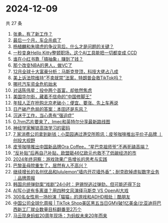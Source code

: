 # 2024-12-09

共 27 条

<!-- BEGIN 36KR -->
<!-- 最后更新时间 2024-12-09 05:00:58 +0800 -->
1. [张勇，有了新工作？](https://36kr.com/p/3068197913014921)
1. [最后一个月，车企杀疯了](https://36kr.com/p/3068068450923142)
1. [杨植麟和朱啸虎的争议背后，什么才是问题的关键？](https://36kr.com/p/3069552555471491)
1. [一秒变身Hello Kitty整顿职场，这个AI工具能把一切都变成 CCD](https://36kr.com/p/3069685241361030)
1. [谁在小红书靠「搞抽象」赚到了钱？](https://36kr.com/p/3067642006057864)
1. [那个改变NBA的男人，做VC了](https://36kr.com/p/3069641334584194)
1. [12月全球十大富豪分析：马斯克登顶，科技大佬占八成](https://36kr.com/p/3068390606926727)
1. [美上诉法院维持“不卖就禁”法案，特朗普会救TikTok吗？](https://36kr.com/p/3068817527632772)
1. [哪吒汽车资金危机始末](https://36kr.com/p/3069530787872515)
1. [对话陈伟星：投中两个首富，却依然焦虑](https://36kr.com/p/3067009031142917)
1. [美国华尔街，藏着不信命的“中国修脚王”](https://36kr.com/p/3068363143738245)
1. [年轻人正在抢购北京老破小：便宜、要涨、先上车再说](https://36kr.com/p/3054500114796935)
1. [日产破产危局的答案：本田还是东风？](https://36kr.com/p/3069464627655558)
1. [沉迷于工作，当心患有“强迫症”](https://36kr.com/p/3069462778327944)
1. [0.7nm芯片要来了，Imec和英特尔分享最新路线图](https://36kr.com/p/3069656731562886)
1. [神经学家解锁高效学习的密码](https://36kr.com/p/3066992376722056)
1. [7 家消费公司拿到新钱；小菜园通过港交所聆讯；皮爷咖啡推出平价子品牌 丨创投大视野](https://36kr.com/p/3068133244383875)
1. [皮爷咖啡推出中国新品牌Ora Coffee，“星巴克祖师爷”不再死磕高端？](https://36kr.com/p/3067492788187780)
1. [“反补贴”后再自己补贴，欧盟砸46亿欧元也救不了低碳经济的市](https://36kr.com/p/3069481276076929)
1. [2024年终洞察：游戏效果广告增长的思考与实践](https://36kr.com/p/3062826863099398)
1. [巴黎圣母院重生了，居然有人不高兴？](https://36kr.com/p/3069517776384644)
1. [继续增长的名创优品和lululemon“墙内开花墙外香”；耐克砍掉虚拟数字业务｜品牌周报](https://36kr.com/p/3068263121056647)
1. [韩国总统弹劾案“戏剧”24小时：尹锡悦逃过弹劾，但可能还得下台](https://36kr.com/p/3068994072031873)
1. [AI写小说有多离谱？用四种文风演绎马斯克 VS OpenAI大戏](https://36kr.com/p/3069637320848261)
1. [300名女性用一场扮演「猫猫」的游戏和ADHD相处｜酷朋友](https://36kr.com/p/3067545167953671)
1. [中国公司全球化周报 | TikTok Shop美区黑五当日GMV破1亿美金/比亚迪将巴西新工厂就业数量目标翻番至2万个](https://36kr.com/p/3067283664139143)
1. [马云现身蚂蚁20周年现场：为蚂蚁未来20年而来](https://36kr.com/p/3070221367112576)
<!-- END 36KR -->